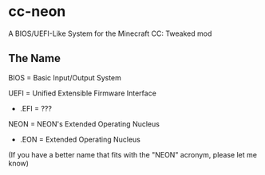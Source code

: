 # cc-neon
A BIOS/UEFI-Like System for the Minecraft CC: Tweaked mod

## The Name
BIOS = Basic Input/Output System

UEFI = Unified Extensible Firmware Interface
 - .EFI = ???

NEON = NEON's Extended Operating Nucleus
 - .EON = Extended Operating Nucleus

(If you have a better name that fits with the "NEON" acronym, please let me know)
